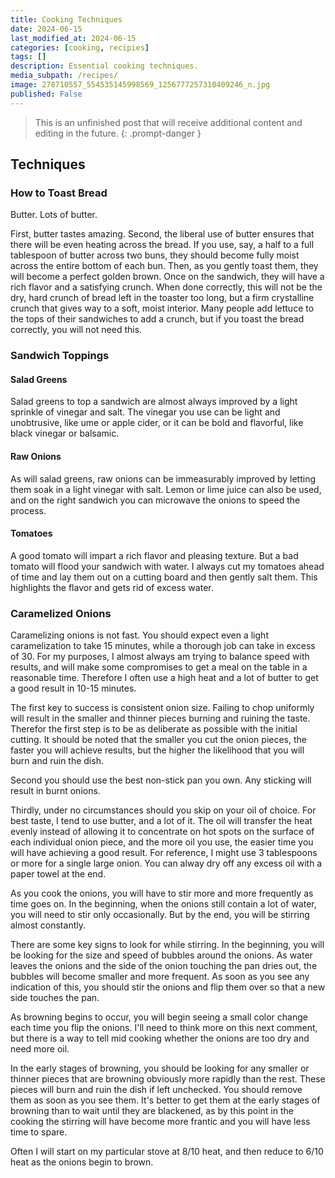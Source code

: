 ```yaml
---
title: Cooking Techniques
date: 2024-06-15
last_modified_at: 2024-06-15
categories: [cooking, recipies]
tags: []
description: Essential cooking techniques.
media_subpath: /recipes/
image: 278710557_554535145998569_1256777257310409246_n.jpg
published: False
---
```


> This is an unfinished post that will receive additional content and editing in the future. 
{: .prompt-danger }

## Techniques
### How to Toast Bread
Butter. Lots of butter. 

First, butter tastes amazing. Second, the liberal use of butter ensures that there will be even heating across the bread. If you use, say, a half  to a full tablespoon of butter across two buns, they should become fully moist across the entire bottom of each bun. Then, as you gently toast them, they will become a perfect golden brown. Once on the sandwich, they will have a rich flavor and a satisfying crunch. When done correctly, this will not be the dry, hard crunch of bread left in the toaster too long, but a firm crystalline crunch that gives way to a soft, moist interior. Many people add lettuce to the tops of their sandwiches to add a crunch, but if you toast the bread correctly, you will not need this.

### Sandwich Toppings
#### Salad Greens
Salad greens to top a sandwich are almost always improved by a light sprinkle of vinegar and salt. The vinegar you use can be light and unobtrusive, like ume or apple cider, or it can be bold and flavorful, like black vinegar or balsamic.

#### Raw Onions
As will salad greens, raw onions can be immeasurably improved by letting them soak in a light vinegar with salt. Lemon or lime juice can also be used, and on the right sandwich you can microwave the onions to speed the process.

#### Tomatoes
A good tomato will impart a rich flavor and pleasing texture. But a bad tomato will flood your sandwich with water. I always cut my tomatoes ahead of time and lay them out on a cutting board and then gently salt them. This highlights the flavor and gets rid of excess water.

### Caramelized Onions
Caramelizing onions is not fast. You should expect even a light caramelization to take 15 minutes, while a thorough job can take in excess of 30. For my purposes, I almost always am trying to balance speed with results, and will make some compromises to get a meal on the table in a reasonable time. Therefore I often use a high heat and a lot of butter to get a good result in 10-15 minutes. 

The first key to success is consistent onion size. Failing to chop uniformly will result in the smaller and thinner pieces burning and ruining the taste. Therefor the first step is to be as deliberate as possible with the initial cutting. It should be noted that the smaller you cut the onion pieces, the faster you will achieve results, but the higher the likelihood that you will burn and ruin the dish.

Second you should use the best non-stick pan you own. Any sticking will result in burnt onions. 

Thirdly, under no circumstances should you skip on your oil of choice. For best taste, I tend to use butter, and a lot of it. The oil will transfer the heat evenly instead of allowing it to concentrate on hot spots on the surface of each individual onion piece, and the more oil you use, the easier time you will have achieving a good result. For reference, I might use 3 tablespoons or more for a single large onion. You can alway dry off any excess oil with a paper towel at the end.

As you cook the onions, you will have to stir more and more frequently as time goes on. In the beginning, when the onions still contain a lot of water, you will need to stir only occasionally. But by the end, you will be stirring almost constantly.

There are some key signs to look for while stirring. In the beginning, you will be looking for the size and speed of bubbles around the onions. As water leaves the onions and the side of the onion touching the pan dries out, the bubbles will become smaller and more frequent. As soon as you see any indication of this, you should stir the onions and flip them over so that a new side touches the pan. 

As browning begins to occur, you will begin seeing a small color change each time you flip the onions. I'll need to think more on this next comment, but there is a way to tell mid cooking whether the onions are too dry and need more oil. 

In the early stages of browning, you should be looking for any smaller or thinner pieces that are browning obviously more rapidly than the rest. These pieces will burn and ruin the dish if left unchecked. You should remove them as soon as you see them. It's better to get them at the early stages of browning than to wait until they are blackened, as by this point in the cooking the stirring will have become more frantic and you will have less time to spare. 

Often I will start on my particular stove at 8/10 heat, and then reduce to 6/10 heat as the onions begin to brown. 
